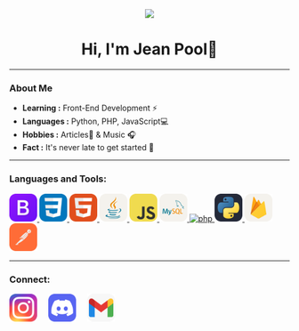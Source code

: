 <p align="center"><picture align="center"><img align="center" src = "https://github.com/7oSkaaa/7oSkaaa/blob/main/Images/about_me.gif?raw=true" width = 50px></picture></p>
<h1 align="center">Hi, I'm Jean Pool👋</h1>

---

<h3 align>About Me</h3>

-  **Learning :** Front-End Development :zap: 	
-  **Languages :** Python, PHP, JavaScript💻
-  **Hobbies :** Articles📕 & Music :headphones:
-  **Fact :** It's never late to get started 🎯

---

<h3>Languages and Tools:</h3>
  <!-- Bootstrap -->
  <a href="https://getbootstrap.com" target="_blank" rel="noreferrer">
    <img src="https://github.com/tandpfun/skill-icons/blob/main/icons/Bootstrap.svg" alt="bootstrap" width="50" height="50"/>
  </a>
  <!-- CSS -->
  <a href="https://www.w3schools.com/css/" target="_blank" rel="noreferrer">
    <img src="https://github.com/tandpfun/skill-icons/blob/main/icons/CSS.svg" alt="css3" width="50" height="50"/>
  </a>
  <!-- HTML -->
  <a href="https://www.w3.org/html/" target="_blank" rel="noreferrer">
    <img src="https://github.com/tandpfun/skill-icons/blob/main/icons/HTML.svg" alt="html5" width="50" height="50"/>
  </a>
  <!-- Java -->
  <a href="https://www.java.com" target="_blank" rel="noreferrer">
    <img src="https://github.com/tandpfun/skill-icons/blob/main/icons/Java-Light.svg" alt="java" width="50" height="50"/>
  </a>
  <!-- JavaScript -->
  <a href="https://developer.mozilla.org/en-US/docs/Web/JavaScript" target="_blank" rel="noreferrer">
    <img src="https://github.com/tandpfun/skill-icons/blob/main/icons/JavaScript.svg" alt="javascript" width="50" height="50"/>
  </a>
  <!-- MySQL -->
  <a href="https://www.mysql.com/" target="_blank" rel="noreferrer">
    <img src="https://github.com/tandpfun/skill-icons/blob/main/icons/MySQL-Light.svg" alt="mysql" width="50" height="50"/>
  </a>
  <!-- PHP -->
  <a href="https://www.php.net" target="_blank" rel="noreferrer">
    <img src="https://github.com/Scar1109/skill-icons/blob/Scar1109/icons/PHP-Light.svg" alt="php" width="50" height="50"/>
  </a>
  <!-- Python -->
  <a href="https://www.python.org/" target="_blank" rel="noreferrer">
    <img src="https://github.com/tandpfun/skill-icons/blob/main/icons/Python-Dark.svg" alt="python" width="50" height="50"/>
  </a>
  <!-- Firebase -->
  <a href="https://firebase.google.com/" target="_blank" rel="noreferrer">
    <img src="https://github.com/tandpfun/skill-icons/blob/main/icons/Firebase-Light.svg" alt="firebase" width="50" height="50"/>
  </a>
  <!-- Postman -->
<a href="https://www.postman.com/" target="_blank" rel="noreferrer">
  <img src="https://github.com/tandpfun/skill-icons/blob/main/icons/Postman.svg" alt="postman" width="50" height="50"/>
</a>
</p>

---

<h3>Connect:</h3>
<div style="display: flex; align-items: center; gap: 20px;">
  <!-- Instagram -->
  <a href="https://instagram.com/tu-usuario" target="_blank">
    <img src="https://github.com/tandpfun/skill-icons/blob/main/icons/Instagram.svg" alt="instagram" width="50" height="50" />
  </a>

  <!-- Discord -->
  <a href="https://Discord/tu-usuario" target="_blank">
    <img src="https://github.com/tandpfun/skill-icons/blob/main/icons/Discord.svg" alt="discord" width="50" height="50" />
  </a>

  <!-- Gmail -->
  <a href="https://Gmail/tu-usuario" target="_blank">
    <img src="https://github.com/tandpfun/skill-icons/blob/main/icons/Gmail-Light.svg" alt="gmail" width="50" height="50" />
  </a>
</div>




